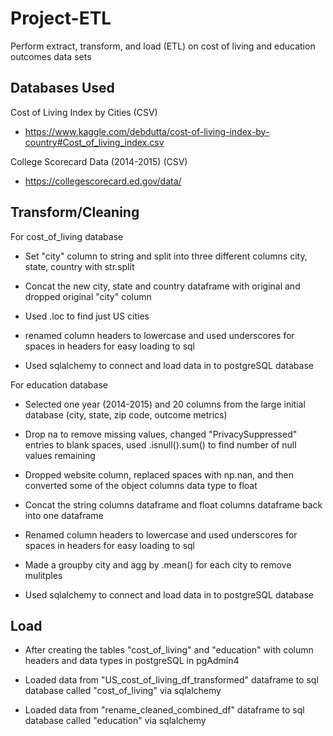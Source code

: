 # Project-ETL
Perform extract, transform, and load (ETL) on cost of living and education outcomes data sets


## Databases Used

Cost of Living Index by Cities (CSV)
- https://www.kaggle.com/debdutta/cost-of-living-index-by-country#Cost_of_living_index.csv

College Scorecard Data (2014-2015) (CSV)
- https://collegescorecard.ed.gov/data/

## Transform/Cleaning

For cost_of_living database

- Set "city" column to string and split into three different columns city, state, country with str.split

- Concat the new city, state and country dataframe with original and dropped original "city" column

- Used .loc to find just US cities

- renamed column headers to lowercase and used underscores for spaces in headers for easy loading to sql

- Used sqlalchemy to connect and load data in to postgreSQL database


For education database

- Selected one year (2014-2015) and 20 columns from the large initial database (city, state, zip code, outcome metrics)

- Drop na to remove missing values, changed "PrivacySuppressed" entries to blank spaces, used .isnull().sum() to find number of null values remaining

- Dropped website column, replaced spaces with np.nan, and then converted some of the object columns data type to float

- Concat the string columns dataframe and float columns dataframe back into one dataframe

- Renamed column headers to lowercase and used underscores for spaces in headers for easy loading to sql

- Made a groupby city and agg by .mean() for each city to remove mulitples

- Used sqlalchemy to connect and load data in to postgreSQL database



## Load

- After creating the tables "cost_of_living" and "education" with column headers and data types in postgreSQL in pgAdmin4

- Loaded data from "US_cost_of_living_df_transformed" dataframe to sql database called "cost_of_living" via sqlalchemy

- Loaded data from "rename_cleaned_combined_df" dataframe to sql database called "education" via sqlalchemy




